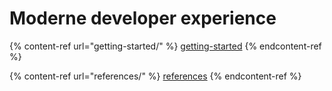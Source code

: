 # Moderne developer experience

{% content-ref url="getting-started/" %}
[getting-started](getting-started/)
{% endcontent-ref %}

{% content-ref url="references/" %}
[references](references/)
{% endcontent-ref %}
